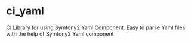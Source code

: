 # ci_yaml
CI Library for using Symfony2 Yaml Component. Easy to parse Yaml files with the help of Symfony2 Yaml component 
